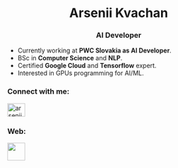 <h1 align="center">Arsenii Kvachan</h1>
<h3 align="center">AI Developer</h3>

- Currently working at **PWC Slovakia as AI Developer**.
- BSc in **Computer Science** and **NLP**.
- Certified **Google Cloud** and **Tensorflow** expert.
- Interested in GPUs programming for AI/ML.

<h3 align="left">Connect with me:</h3>
<p align="left">
<a href="https://linkedin.com/in/arseniikvachan" target="blank"><img align="center" src="https://raw.githubusercontent.com/rahuldkjain/github-profile-readme-generator/master/src/images/icons/Social/linked-in-alt.svg" alt="arsenii kvachan" height="30" width="40" /></a>
</p>

<h3 align="left">Web:</h3>
<p align="left">
<a href="https://akvachan.github.io" target="blank"><img align="center" src="https://www.pngkey.com/png/full/131-1312432_website-logo-png-transparent-background-image-black-logo.png" height="40" width="40" /></a>
</p>

